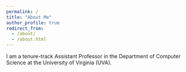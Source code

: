 ```yaml
---
permalink: /
title: "About Me"
author_profile: true
redirect_from: 
  - /about/
  - /about.html
---
```



I am a tenure-track Assistant Professor in the Department of Computer Science at the University of Virginia (UVA).